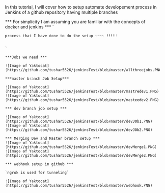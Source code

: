 In this tutorial, I will cover how to setup automate developement process in Jenkins of a github
repository having multiple branches

*** For simplicity I am assuming you are familiar with the concepts of docker and jenkins ***
`

~~~~ !!!!!BLOG IS NOT COMPLETED YET, Will do it later as I have my exams tomorrow, here are the screenshots for the
process that I have done to do the setup ~~~~ !!!!!


`

***Jobs we need ***

![Image of Yaktocat](https://github.com/tushar5526/jenkinsTest/blob/master/allthreejobs.PNG)

***master branch Job Setup***

![Image of Yaktocat](https://github.com/tushar5526/jenkinsTest/blob/master/mastredev1.PNG)
![Image of Yaktocat](https://github.com/tushar5526/jenkinsTest/blob/master/masteedev2.PNG)

*** dev branch job setup ***

![Image of Yaktocat](https://github.com/tushar5526/jenkinsTest/blob/master/devJOb1.PNG)
![Image of Yaktocat](https://github.com/tushar5526/jenkinsTest/blob/master/devJOb2.PNG)

*** Merging Dev and Master branch setup ***
![Image of Yaktocat](https://github.com/tushar5526/jenkinsTest/blob/master/devMerge1.PNG)
![Image of Yaktocat](https://github.com/tushar5526/jenkinsTest/blob/master/devMerge2.PNG)

*** webhook setup in github ***

`ngrok is used for tunneling`

![Image of Yaktocat](https://github.com/tushar5526/jenkinsTest/blob/master/webhook.PNG)
